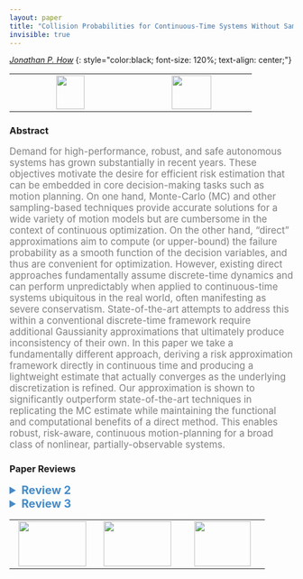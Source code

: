 ```yaml
---
layout: paper
title: "Collision Probabilities for Continuous-Time Systems Without Sampling"
invisible: true
---
```

*[Jonathan P. How](https://www.mit.edu/~jhow)*
{: style="color:black; font-size: 120%; text-align: center;"}

<table width="20%"> <tr>
<td style="width: 20%; text-align: center;"><a href="http://www.roboticsproceedings.org/rss16/p019.pdf"><img src="{{ site.baseurl }}/images/paper_link.png"
width = "50"  height = "60"/> </a> </td>

<td style="width: 20%; text-align: center;"><a href="nan"><img src="{{ site.baseurl }}/images/pheedloop_link.png"
width = "70"  height = "60"/> </a> </td>

</tr></table>

### Abstract
<html><p style="color:gray; font-size: 120%; text-align: justified;">
Demand for high-performance, robust, and safe autonomous systems has grown substantially in recent years. These objectives motivate the desire for efficient risk estimation that can be embedded in core decision-making tasks such as motion planning. On one hand, Monte-Carlo (MC) and other sampling-based techniques provide accurate solutions for a wide variety of motion models but are cumbersome in the context of continuous optimization. On the other hand, “direct” approximations aim to compute (or upper-bound) the failure probability as a smooth function of the decision variables, and thus are convenient for optimization. However, existing direct approaches fundamentally assume discrete-time dynamics and can perform unpredictably when applied to continuous-time systems ubiquitous in the real world, often manifesting as severe conservatism. State-of-the-art attempts to address this within a conventional discrete-time framework require additional Gaussianity approximations that ultimately produce inconsistency of their own. In this paper we take a fundamentally different approach, deriving a risk approximation framework directly in continuous time and producing a lightweight estimate that actually converges as the underlying discretization is refined. Our approximation is shown to significantly outperform state-of-the-art techniques in replicating the MC estimate while maintaining the functional and computational benefits of a direct method. This enables robust, risk-aware, continuous motion-planning for a broad class of nonlinear, partially-observable systems.
</p></html>

### Paper Reviews
<details><summary style="font-size:20px; color:#438BCA"><b> Review 2</b></summary>
<p style="color:gray; font-size: 120%; text-align: justified; white-space: pre-line">
This paper presents a method to compute less conservative approximate of chance-constrained control for continuous-time problems. In particular, it uses the Lagrangian formulation that convert risk-constrained into risk-minimization, and propose an approximation of this formulation based on the concept of first passage time, rather than time discretisation. Convergence guaranteed is provided very thoroughly and simulation results for controlling 2nd order Dubins car in environment populated by obstacles is provided.

I think the problem of chance-constrained control in continuous-time is interesting and the paper's attempt to solve the problem without discretising the time domain is interesting and could be very useful. 

Further, the derivation on how to evolve distribution for the relax Lagrange formulation of chance-constrained control via the concept of first passage time could be useful and thorough. 

Several feedback

1. I think avoiding fixed time discretisation is interesting and useful. However, the proposed approximation (sec. IV) seems to go back on using fixed time discretisation. I think some elaboration on how this affects the exact difficulty that the paper is trying to avoid would be needed.

2. It would be interesting if the provided example include a scenario where the proposed method is superior than Monte Carlo approach. I do understand that the contribution of the paper is more on the theoretical side, and this does not effect my score. However, considering Monte Carlo is used quite a lot to estimate distribution, I think it would have much more impact if such an example is provided. 

3. I think eq. (19), right hand side, P(... | z_t = z) should be P(... | z_s \in dz) and P(z \in dz) should be P(z_s \in dz).  
</p> </details>

<details><summary style="font-size:20px; color:#438BCA"><b> Review 3</b></summary>
<p style="color:gray; font-size: 120%; text-align: justified; white-space: pre-line">
Originality: Good
Quality: Good
 Clarity: Good
Significance: Good

Summary: The authors address the problem of estimating and minimizing failure probabilities in the context of continuous motion planning by proposing a light-weight approximation method. The proposed method avoids estimating the anthropic belief and produces a conservative risk estimate with minimal computation.  Further the method efficiently discretizes the time and reduces the planner brittleness. The paper is written well and the authors provide good theoretical analysis to support their claims. 

Comments:
1.	In this work, only the accuracy of the proposed method is provided. No result, which describes the computation overhead of the method is given. The trade-off between speed vs accuracy is an interesting aspect, and it is difficult to measure the overall efficiency without the computational overhead.
2.	It may be better for the readers if the authors specify all the contributions in a separate paragraph in the Introduction section.
3.	No Future work is given.
4.	It is not clear what are the limitation of the Eq.(6) in comparison of Eq. (4).
5.	It may be better for the readers if the authors briefly describe the intuitive ideas at the beginning of each section.

</p> </details>

<table width="100%"><tr><td style="width: 30%; text-align: center;"><a href="{{ site.baseurl }}/program/papers/18"> <img src="{{ site.baseurl }}/images/previous_icon.png" width = "120"  height = "80"/> </a> </td>

<td style="width: 30%; text-align: center;"><a href="{{ site.baseurl }}/program/papers"> <img src="{{ site.baseurl }}/images/overview_icon.png" width = "120"  height = "80"/> </a> </td> 

<td style="width: 30%; text-align: center;"><a href="{{ site.baseurl }}/program/papers/20"> <img src="{{ site.baseurl }}/images/next_icon.png" width = "100"  height = "80"/> </a> </td> 

</tr></table>

